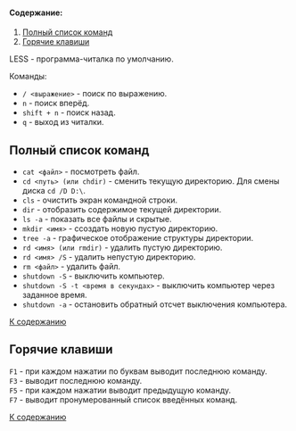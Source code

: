   #### Содержание:
1. [Полный список команд](#полный-список-команд)
2. [Горячие клавиши](#горячие-клавиши)

LESS - программа-читалка по умолчанию.

Команды:
* `/ <выражение>` - поиск по выражению.
* `n` - поиск вперёд.
* `shift + n` - поиск назад.
* `q` - выход из читалки.

## Полный список команд

* `cat <файл>` - посмотреть файл.
* `cd <путь> (или chdir)` - сменить текущую директорию. Для смены диска `cd /D D:\`.
* `cls` - очистить экран командной строки.
* `dir` - отобразить содержимое текущей директории.
* `ls -a` - показать все файлы и скрытые.
* `mkdir <имя>` - cсоздать новую пустую директорию. 
* `tree -a` - графическое отображение структуры директории.
* `rd <имя> (или rmdir)` - удалить пустую директорию.
* `rd <имя> /S` - удалить непустую директорию.
* `rm <файл>` - удалить файл.
* `shutdown -S` - выключить компьютер.
* `shutdown -S -t <время в секундах>` - выключить компьютер через заданное время.
* `shutdown -a` - остановить обратный отсчет выключения компьютера.

[К содержанию](#содержание)

## Горячие клавиши

`F1` - при каждом нажатии по буквам выводит последнюю команду.  
`F3` - выводит последнюю команду.  
`F5` - при каждом нажатии выводит предыдущую команду.  
`F7` - выводит пронумерованный список введённых команд.

[К содержанию](#содержание)
